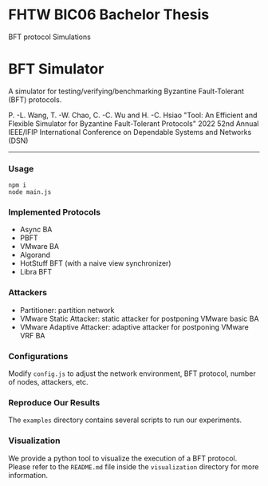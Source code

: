 # FHTW BIC06 Bachelor Thesis
BFT protocol Simulations

# BFT Simulator
A simulator for testing/verifying/benchmarking Byzantine Fault-Tolerant (BFT) protocols.

P. -L. Wang, T. -W. Chao, C. -C. Wu and H. -C. Hsiao
"Tool: An Efficient and Flexible Simulator for Byzantine Fault-Tolerant Protocols"
2022 52nd Annual IEEE/IFIP International Conference on Dependable Systems and Networks (DSN)

---

### Usage
```
npm i
node main.js
```

### Implemented Protocols
- Async BA
- PBFT
- VMware BA
- Algorand
- HotStuff BFT (with a naive view synchronizer)
- Libra BFT

### Attackers
- Partitioner: partition network
- VMware Static Attacker: static attacker for postponing VMware basic BA
- VMware Adaptive Attacker: adaptive attacker for postponing VMware VRF BA

### Configurations
Modify `config.js` to adjust the network environment, BFT protocol, number of nodes, attackers, etc.

### Reproduce Our Results
The `examples` directory contains several scripts to run our experiments.

### Visualization
We provide a python tool to visualize the execution of a BFT protocol. Please refer to the `README.md` file inside the `visualization` directory for more information.

